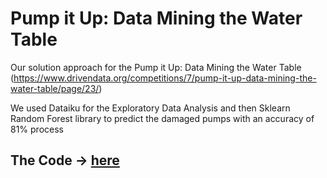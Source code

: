 # Pump it Up: Data Mining the Water Table
Our solution approach for the Pump it Up: Data Mining the Water Table (https://www.drivendata.org/competitions/7/pump-it-up-data-mining-the-water-table/page/23/)

We used Dataiku for the Exploratory Data Analysis and then Sklearn Random Forest library to predict the damaged pumps with an accuracy of 81% process

## The Code -> <a href= "https://github.com/javogranda/Predicting-Failure-In-Water-Pumps-in-Tanzania/blob/master/codes/Random_Forest_by_Max_2018_03_13_0.815.ipynb">here</a>


